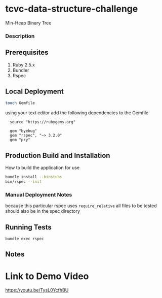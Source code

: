 # tcvc-data-structure-challenge
Min-Heap Binary Tree

### Description

## Prerequisites
1. Ruby 2.5.x
  1. Bundler
1. Rspec

## Local Deployment
```bash
touch Gemfile
```
using your text editor add the following dependencies to the Gemfile

```
  source "https://rubygems.org"

  gem "byebug"
  gem "rspec", "~> 3.2.0"
  gem "pry"
```


## Production Build and Installation
How to build the application for use
```bash
bundle install --binstubs
bin/rspec --init
```

### Manual Deployment Notes
because this particular rspec uses `require_relative` 
all files to be tested should also be in the spec directory

## Running Tests
```
bundle exec rspec
```

## Notes
# Link to Demo Video
https://youtu.be/TysL0YcfhBU

